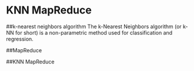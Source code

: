 # KNN MapReduce

##k-nearest neighbors algorithm
 The k-Nearest Neighbors algorithm (or k-NN for short) is a non-parametric method used for classification and regression.
 
##MapReduce

##KNN MapReduce
